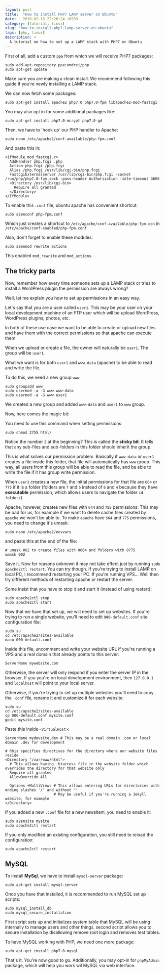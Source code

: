 ```yaml
---
layout: post
title:  "How to install PHP7 LAMP server on Ubuntu"
date:   2016-02-18 22:26:24 +0200
category: [tutorial, linux]
slug: "how-to-install-php7-lamp-server-on-ubuntu"
tags: [php, linux]
description: >
  A tutorial on how to set up a LAMP stack with PHP7 on Ubuntu
---
```


First of all, add a custom `ppa` from which we will receive PHP7 packages:

    sudo add-apt-repository ppa:ondrej/php
    sudo apt-get update

Make sure you are making a clean install. We recommend following this guide if you're newly installing a LAMP stack.

We can now fetch some packages:

    sudo apt-get install apache2 php7.0 php7.0-fpm libapache2-mod-fastcgi

You may also opt in for some additional packages like:

    sudo apt-get install php7.0-mcrypt php7.0-gd


Then, we have to 'hook up' our PHP handler to Apache:

    sudo nano /etc/apache2/conf-available/php-fpm.conf

And paste this in:

    <IfModule mod_fastcgi.c>
      AddHandler php.fcgi .php
      Action php.fcgi /php.fcgi
      Alias /php.fcgi /usr/lib/cgi-bin/php.fcgi
      FastCgiExternalServer /usr/lib/cgi-bin/php.fcgi -socket /run/php/php7.0-fpm.sock -pass-header Authorization -idle-timeout 3600
      <Directory /usr/lib/cgi-bin>
        Require all granted
      </Directory>
    </IfModule>

To enable this `.conf` file, ubuntu apache has convenient shortcut:

    sudo a2enconf php-fpm.conf

Which just creates a shortcut to `/etc/apache/conf-available/php-fpm.con` in `/etc/apache/conf-enabled/php-fpm.conf`

Also, don't forget to enable these modules:

    sudo a2enmod rewrite actions

This enabled `mod_rewrite` and `mod_actions`.

## The tricky parts

Now, remember how every time someone sets up a LAMP stack or tries to install a WordPress plugin
the permission are always wrong?

Well, let me explain you how to set up permissions in an easy way.

Let's say that you are a user called `user1`. This may be your user on your local
development machine of an FTP user which will be upload WordPress, WordPress plugins, photos, etc.

In both of these use case we want to be able to create or upload new files and have them with the correct permissions
so that apache can execute them.

When we upload or create a file, the owner will naturally be `user1`. The group will be `user1`.

What we want is for both `user1` and `www-data` (apache) to be able to read and write the file.

To do this, we need a new group `www`:

    sudo groupadd www
    sudo usermod -a -G www www-data
    sudo usermod -a -G www user1

We created a new group and added `www-data` and `user1` to `www` group.

Now, here comes the magic bit:

You need to use this command when setting permissions:

    sudo chmod 2755 html/

Notice the number `2` at the beginning? This is called the **sticky bit**. It tells that any sub-files and sub-folders
in this folder should inherit the group.

This is what solves our permission problem. Basically if `www-data` or `user1` creates a file inside this folder,
that file will automatically has `www` group. This way, all users from this group will be able to read the file,
and be able to write the file if it has group write permission.

When `user1` creates a new file, the initial permissions for that file are `664` or `775` if it is a folder
(folders are `7` and `5` instead of `6` and `4` because they have **executable** permission, which allows users to
 navigate the folder `cd folder/`).

Apache, however, creates new files with `644` and `755` permissions. This may be bad for us, for example if we want to
delete cache files created by `apache` we won't be able to. To make `apache` have `664` and `775` permissions, you
need to change it's umask:

    sudo nano /etc/apache2/envvars

and paste this at the end of the file:

    # umask 002 to create files with 0664 and folders with 0775
    umask 002

Save it. Now for reasons unknown it may not take effect just by running `sudo apache2ctl restart`. You can try though.
If you're trying to install LAMP on local PC, I recommend restarting your PC. If you're running VPS... Well then try
different methods of restarting apache or restart the server.

Some insist that you have to stop it and start it (instead of using restart):

    sudo apache2ctl stop
    sudo apache2ctl start

Now that we have that set up, we will need to set up websites.
If you're trying to run a single website, you'll need to edit
`000-default.conf` site configuration file:

    sudo su
    cd /etc/apache2/sites-available
    nano 000-default.conf

Inside this file, uncomment and write your website URL if you're running a VPS and a real domain that already points
to this server:

    ServerName mywebsite.com

Otherwise, the server will only respond if you enter the server IP in the browser. If you you're on local
development environment, then `127.0.0.1` and `localhost` will point to your local server.

Otherwise, if you're trying to set up multiple websites you'll need to copy the `.conf` file,
rename it and customize it for each website:

    sudo su
    cd /etc/apache2/sites-available
    cp 000-default.conf mysite.conf
    gedit mysite.conf

Paste this inside `<VirtualHost>`:

    ServerName mydevsite.dev # This may be a real domain .com or local domain .dev for development
    
    # Rhis specifies directives for the directory where our website files reside
    <Directory "/var/www/html">
      # This allows having .htaccess file in the website folder which overrides the directory for that website only
      Require all granted
      AllowOverride All
      
      Options +MultiViews # This allows entering URLs for directories with ending slashes '/' and without ''
                          # May be useful if you're running a Jekyll website, for example
    </Directory>

If you added a new `.conf` file for a new newsitem, you need to enable it:

    sudo a2ensite mysite
    sudo apache2ctl restart    
    
If you only modified an existing configuration, you still need to reload the configuration:

    sudo apache2ctl restart

## MySQL

To install **MySql**, we have to install `mysql-server` package:

    sudo apt-get install mysql-server
    
Once you have that installed, it is recommended to run MySQL set up scripts:

    sudo mysql_install_db
    sudo mysql_secure_installation

First script sets up and initializes system table that MySQL will be using internally to manage users and other things,
second script allows you to secure installation by disallowing remove root login and removes test tables.

To have MySQL working with PHP, we need one more package:

    sudo apt-get install php7.0-mysql

That's it. You're now good to go. Additionally, you may opt-in for `phpMyAdmin` package, which will
help you work wil MySQL via web interface.
